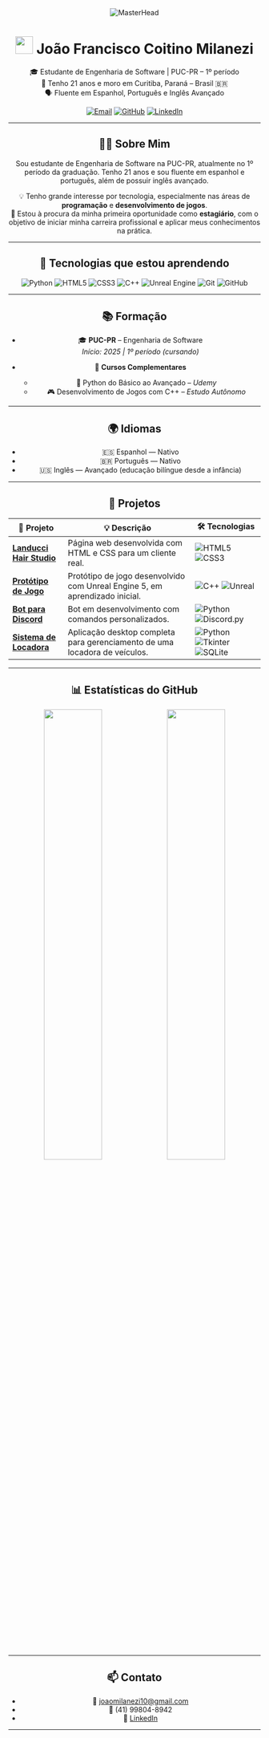
<div align="center">

  <img src="https://media4.giphy.com/media/v1.Y2lkPTc5MGI3NjExbHNwbm12MXNxaGV0NmgzNHl4NmdmMGd1ZjVpbjd4eml4YWJ5bnN2aCZlcD12MV9pbnRlcm5hbF9naWZfYnlfaWQmY3Q9Zw/658aOsBU5YXIU24Cvn/giphy.gif" alt="MasterHead" />

  <h1>
    <img src="https://media.giphy.com/media/hvRJCLFzcasrR4ia7z/giphy.gif" width="35">
    João Francisco Coitino Milanezi
  </h1>

🎓 Estudante de Engenharia de Software | PUC-PR – 1º período  
📍 Tenho 21 anos e moro em Curitiba, Paraná – Brasil 🇧🇷  
🗣️ Fluente em Espanhol, Português e Inglês Avançado  

[![Email](https://img.shields.io/badge/Email-joaomilanezi10@gmail.com-red)](mailto:joaomilanezi10@gmail.com)
[![GitHub](https://img.shields.io/badge/GitHub-JoaoMilanezi04-black?logo=github)](https://github.com/JoaoMilanezi04)
[![LinkedIn](https://img.shields.io/badge/LinkedIn-João%20Milanezi-blue?logo=linkedin)](https://www.linkedin.com/in/joao-francisco-m-bbb790341/)  


---

## 👨‍💻 Sobre Mim

Sou estudante de Engenharia de Software na PUC-PR, atualmente no 1º período da graduação. Tenho 21 anos e sou fluente em espanhol e português, além de possuir inglês avançado.  

💡 Tenho grande interesse por tecnologia, especialmente nas áreas de **programação** e **desenvolvimento de jogos**.  
🎯 Estou à procura da minha primeira oportunidade como **estagiário**, com o objetivo de iniciar minha carreira profissional e aplicar meus conhecimentos na prática.

---

## 🧠 Tecnologias que estou aprendendo

<div align="center">

![Python](https://img.shields.io/badge/Python-3776AB?style=for-the-badge&logo=python&logoColor=white)
![HTML5](https://img.shields.io/badge/HTML5-E34F26?style=for-the-badge&logo=html5&logoColor=white)
![CSS3](https://img.shields.io/badge/CSS3-1572B6?style=for-the-badge&logo=css3&logoColor=white)
![C++](https://img.shields.io/badge/C++-00599C?style=for-the-badge&logo=cplusplus&logoColor=white)
![Unreal Engine](https://img.shields.io/badge/Unreal_Engine-000000?style=for-the-badge&logo=unrealengine&logoColor=white)
![Git](https://img.shields.io/badge/Git-F05032?style=for-the-badge&logo=git&logoColor=white)
![GitHub](https://img.shields.io/badge/GitHub-181717?style=for-the-badge&logo=github&logoColor=white)

</div>

---

## 📚 Formação

- 🎓 **PUC-PR** – Engenharia de Software  
  *Início: 2025 | 1º período (cursando)*

- 📘 **Cursos Complementares**
  - 🐍 Python do Básico ao Avançado – *Udemy*
  - 🎮 Desenvolvimento de Jogos com C++ – *Estudo Autônomo*

---

## 🌍 Idiomas

- 🇪🇸 Espanhol — Nativo  
- 🇧🇷 Português — Nativo  
- 🇺🇸 Inglês — Avançado (educação bilíngue desde a infância)

---

## 📂 Projetos

| 📁 Projeto                                         | 💡 Descrição                                                                 | 🛠️ Tecnologias            |
|--------------------------------------------------|------------------------------------------------------------------------------|----------------------------|
| [**Landucci Hair Studio**](https://github.com/JoaoMilanezi04/Landucci-Hair-Studio) | Página web desenvolvida com HTML e CSS para um cliente real.                | ![HTML5](https://img.shields.io/badge/HTML5-E34F26?style=flat&logo=html5&logoColor=white) ![CSS3](https://img.shields.io/badge/CSS3-1572B6?style=flat&logo=css3&logoColor=white) |
| [**Protótipo de Jogo**]()         | Protótipo de jogo desenvolvido com Unreal Engine 5, em aprendizado inicial.  | ![C++](https://img.shields.io/badge/C++-00599C?style=flat&logo=cplusplus&logoColor=white) ![Unreal](https://img.shields.io/badge/Unreal_Engine-000000?style=flat&logo=unrealengine&logoColor=white) |
| [**Bot para Discord**](https://github.com/JoaoMilanezi04/Bot-Discord)              | Bot em desenvolvimento com comandos personalizados.                         | ![Python](https://img.shields.io/badge/Python-3776AB?style=flat&logo=python&logoColor=white) ![Discord.py](https://img.shields.io/badge/discord.py-7289DA?style=flat&logo=discord&logoColor=white) |
| [**Sistema de Locadora**](https://github.com/JoaoMilanezi04/Sistema-Locadora) | Aplicação desktop completa para gerenciamento de uma locadora de veículos. | ![Python](https://img.shields.io/badge/Python-3776AB?style=flat&logo=python&logoColor=white) ![Tkinter](https://img.shields.io/badge/Tkinter-FFD43B?style=flat&logo=python&logoColor=black) ![SQLite](https://img.shields.io/badge/SQLite-003B57?style=flat&logo=sqlite&logoColor=white) |


---

## 📊 Estatísticas do GitHub

<div align="center">
  <img src="https://github-readme-stats.vercel.app/api?username=JoaoMilanezi04&show_icons=true&theme=tokyonight" width="48%"/>
  <img src="https://github-readme-stats.vercel.app/api/top-langs/?username=JoaoMilanezi04&layout=compact&theme=tokyonight" width="48%"/>
</div>

---

## 📫 Contato

- 📧 joaomilanezi10@gmail.com  
- 📱 (41) 99804-8942  
- 🔗 [LinkedIn](https://www.linkedin.com/in/joao-francisco-c-bbb790341/)

---

